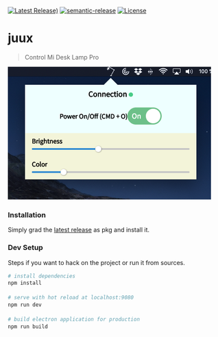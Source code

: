 [![Latest Release)](https://img.shields.io/github/v/release/joachimprinzbach/desk-lamp-tray)](https://github.com/joachimprinzbach/desk-lamp-tray/releases)
[![semantic-release](https://img.shields.io/badge/%20%20%F0%9F%93%A6%F0%9F%9A%80-semantic--release-e10079.svg)](https://github.com/semantic-release/semantic-release)
[![License](https://img.shields.io/github/license/baloise/gitopscli?color=lightgrey)](https://github.com/baloise/gitopscli/blob/master/LICENSE)

# juux

> Control Mi Desk Lamp Pro

![Screenshot](/screenshot.png)

### Installation 

Simply grad the [latest release](https://github.com/joachimprinzbach/desk-lamp-tray/releases) as pkg and install it.  

### Dev Setup

Steps if you want to hack on the project or run it from sources.

``` bash
# install dependencies
npm install

# serve with hot reload at localhost:9080
npm run dev

# build electron application for production
npm run build

```
